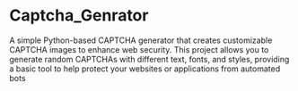 # Captcha_Genrator
A simple Python-based CAPTCHA generator that creates customizable CAPTCHA images to enhance web security. This project allows you to generate random CAPTCHAs with different text, fonts, and styles, providing a basic tool to help protect your websites or applications from automated bots
